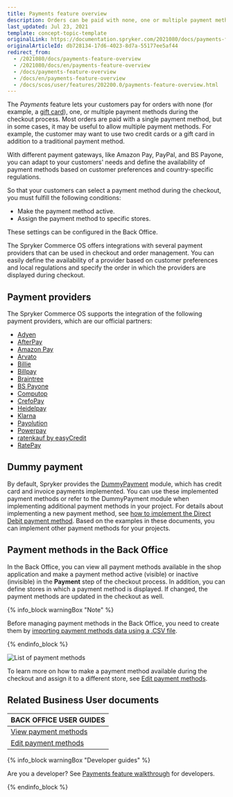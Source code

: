 ```yaml
---
title: Payments feature overview
description: Orders can be paid with none, one or multiple payment methods that can be selected during checkout. Offer multiple payment methods for a single order.
last_updated: Jul 23, 2021
template: concept-topic-template
originalLink: https://documentation.spryker.com/2021080/docs/payments-feature-overview
originalArticleId: db728134-17d6-4023-8d7a-55177ee5af44
redirect_from:
  - /2021080/docs/payments-feature-overview
  - /2021080/docs/en/payments-feature-overview
  - /docs/payments-feature-overview
  - /docs/en/payments-feature-overview
  - /docs/scos/user/features/202200.0/payments-feature-overview.html
---
```


The *Payments* feature lets your customers pay for orders with none (for example, a [gift card](/docs/pbc/all/gift-cards/{{site.version}}/gift-cards.html)), one, or multiple payment methods during the checkout process. Most orders are paid with a single payment method, but in some cases, it may be useful to allow multiple payment methods. For example, the customer may want to use two credit cards or a gift card in addition to a traditional payment method.

With different payment gateways, like Amazon Pay, PayPal, and BS Payone, you can adapt to your customers' needs and define the availability of payment methods based on customer preferences and country-specific regulations.

So that your customers can select a payment method during the checkout, you must fulfill the following conditions:
* Make the payment method active.
* Assign the payment method to specific stores.

These settings can be configured in the Back Office.

The Spryker Commerce OS offers integrations with several payment providers that can be used in checkout and order management. You can easily define the availability of a provider based on customer preferences and local regulations and specify the order in which the providers are displayed during checkout.

## Payment providers

The Spryker Commerce OS supports the integration of the following payment providers, which are our official partners:

* [Adyen](/docs/scos/user/technology-partners/{{page.version}}/payment-partners/adyen.html)
* [AfterPay](/docs/scos/user/technology-partners/{{page.version}}/payment-partners/afterpay.html)
* [Amazon Pay](/docs/scos/user/technology-partners/{{page.version}}/payment-partners/amazon-pay.html)
* [Arvato](/docs/scos/user/technology-partners/{{page.version}}/payment-partners/arvato.html)
* [Billie](/docs/scos/user/technology-partners/{{page.version}}/payment-partners/billie.html)
* [Billpay](/docs/scos/user/technology-partners/{{page.version}}/payment-partners/billpay.html)
* [Braintree](/docs/scos/user/technology-partners/{{page.version}}/payment-partners/braintree.html)
* [BS Payone](/docs/scos/user/technology-partners/{{page.version}}/payment-partners/bs-payone/bs-payone.html)
* [Computop](/docs/scos/user/technology-partners/{{page.version}}/payment-partners/computop.html)
* [CrefoPay](/docs/scos/user/technology-partners/{{page.version}}/payment-partners/crefopay.html)
* [Heidelpay](/docs/scos/user/technology-partners/{{page.version}}/payment-partners/heidelpay.html)
* [Klarna](/docs/scos/user/technology-partners/{{page.version}}/payment-partners/klarna.html)
* [Payolution](/docs/scos/user/technology-partners/{{page.version}}/payment-partners/payolution.html)
* [Powerpay](/docs/scos/user/technology-partners/{{page.version}}/payment-partners/powerpay.html)
* [ratenkauf by easyCredit](/docs/scos/user/technology-partners/{{page.version}}/payment-partners/ratenkauf-by-easycredit.html)
* [RatePay](/docs/scos/user/technology-partners/{{page.version}}/payment-partners/ratepay.html)

## Dummy payment

By default, Spryker provides the [DummyPayment](https://github.com/spryker/dummy-payment) module, which has credit card and invoice payments implemented. You can use these implemented payment methods or refer to the DummyPayment module when implementing additional payment methods in your project.
For details about implementing a new payment method, see [how to implement the Direct Debit payment method](/docs/scos/dev/back-end-development/data-manipulation/payment-methods/direct-debit-example-implementation/implementing-direct-debit-payment.html). Based on the examples in these documents, you can implement other payment methods for your projects.

## Payment methods in the Back Office

In the Back Office, you can view all payment methods available in the shop application and make a payment method active (visible) or inactive (invisible) in the **Payment** step of the checkout process. In addition, you can define stores in which a payment method is displayed. If changed, the payment methods are updated in the checkout as well.

{% info_block warningBox "Note" %}

Before managing payment methods in the Back Office, you need to create them by [importing payment methods data using a .CSV file](/docs/scos/dev/data-import/{{page.version}}/data-import-categories/commerce-setup/file-details-payment-method.csv.html).

{% endinfo_block %}

![List of payment methods](https://spryker.s3.eu-central-1.amazonaws.com/docs/Features/Payment/Payment+Methods+Overview/payment-methods-list.png)

To learn more on how to make a payment method available during the checkout and assign it to a different store, see [Edit payment methods](/docs/scos/user/back-office-user-guides/{{page.version}}/administration/payment-methods/edit-payment-methods.html).

<!-- Managing Payment Methods in the Back Office

Overview of the reference information when working with payment methods in the Back Office

HowTo - Import Payment Method Store Relation Data

Hydrating payment methods for an order

  -->

## Related Business User documents

|BACK OFFICE USER GUIDES|
|---|
| [View payment methods](/docs/scos/user/back-office-user-guides/{{page.version}}/administration/payment-methods/view-payment-methods.html)   |
| [Edit payment methods](/docs/scos/user/back-office-user-guides/{{page.version}}/administration/payment-methods/edit-payment-methods.html)   |

{% info_block warningBox "Developer guides" %}

Are you a developer? See [Payments feature walkthrough](/docs/scos/dev/feature-walkthroughs/{{page.version}}/payments-feature-walkthrough.html) for developers.

{% endinfo_block %}
